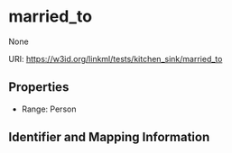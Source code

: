 # married_to

None

URI: https://w3id.org/linkml/tests/kitchen_sink/married_to



<!-- no inheritance hierarchy -->


## Properties

 * Range: Person

## Identifier and Mapping Information



